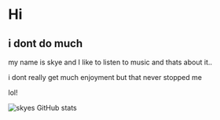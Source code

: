 # Hi

## i dont do much

my name is skye and I like to listen to music and thats about it..

i dont really get much enjoyment but that never stopped me

lol!

![skyes GitHub stats](https://github-readme-stats.vercel.app/api?username=komiwomi&show_icons=true&theme=jolly)


